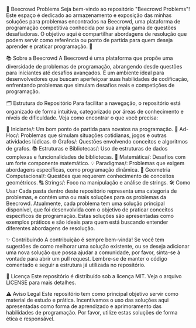 🐝 Beecrowd Problems
Seja bem-vindo ao repositório "Beecrowd Problems"! Este espaço é dedicado ao armazenamento e exposição das minhas soluções para problemas encontrados na Beecrowd, uma plataforma de programação competitiva conhecida por sua ampla gama de questões desafiadoras. O objetivo aqui é compartilhar abordagens de resolução que podem servir como referência ou ponto de partida para quem deseja aprender e praticar programação. 🚀

📚 Sobre a Beecrowd
A Beecrowd é uma plataforma que propõe uma diversidade de problemas de programação, abrangendo desde questões para iniciantes até desafios avançados. É um ambiente ideal para desenvolvedores que buscam aperfeiçoar suas habilidades de codificação, enfrentando problemas que simulam desafios reais e competições de programação.

🗂 Estrutura do Repositório
Para facilitar a navegação, o repositório está organizado de forma intuitiva, categorizado por áreas de conhecimento e níveis de dificuldade. Veja como encontrar o que você precisa:

🔰 Iniciante/: Um bom ponto de partida para novatos na programação.
🎲 Ad-Hoc/: Problemas que simulam situações cotidianas, jogos e outras atividades lúdicas.
🌐 Grafos/: Questões envolvendo conceitos e algoritmos de grafos.
📚 Estruturas e Bibliotecas/: Uso de estruturas de dados complexas e funcionalidades de bibliotecas.
🔢 Matemática/: Desafios com um forte componente matemático.
💡 Paradigmas/: Problemas que exigem abordagens específicas, como programação dinâmica.
📏 Geometria Computacional/: Questões que requerem conhecimento de conceitos geométricos.
🔠 Strings/: Foco na manipulação e análise de strings.
🛠 Como Usar
Cada pasta dentro deste repositório representa uma categoria de problemas, e contém uma ou mais soluções para os problemas da Beecrowd. Atualmente, cada problema tem uma solução principal disponível, que foi desenvolvida com o objetivo de praticar conceitos específicos de programação. Estas soluções são apresentadas como exemplos práticos e são ideais para quem está buscando entender diferentes abordagens de resolução.

✨ Contribuindo
A contribuição é sempre bem-vinda! Se você tem sugestões de como melhorar uma solução existente, ou se deseja adicionar uma nova solução que possa ajudar a comunidade, por favor, sinta-se à vontade para abrir um pull request. Lembre-se de manter o código comentado e seguir a estrutura já utilizada no repositório.

📜 Licença
Este repositório é distribuído sob a licença MIT. Veja o arquivo LICENSE para mais detalhes.

⚠ Aviso Legal
Este repositório tem como principal objetivo servir como material de estudo e prática. Incentivamos o uso das soluções aqui apresentadas como forma de aprendizado e aprimoramento das habilidades de programação. Por favor, utilize estas soluções de forma ética e responsável.

